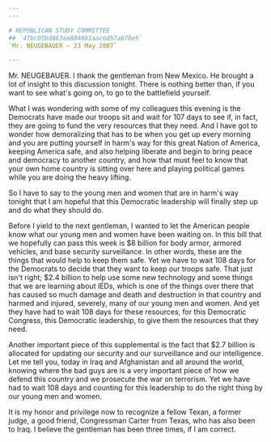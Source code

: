 ```yaml
---
---

# REPUBLICAN STUDY COMMITTEE
## `47bc05bd863ea604881aac6d57ab78e5`
`Mr. NEUGEBAUER — 23 May 2007`

---
```



Mr. NEUGEBAUER. I thank the gentleman from New Mexico. He brought a 
lot of insight to this discussion tonight. There is nothing better 
than, if you want to see what's going on, to go to the battlefield 
yourself.

What I was wondering with some of my colleagues this evening is the 
Democrats have made our troops sit and wait for 107 days to see if, in 
fact, they are going to fund the very resources that they need. And I 
have got to wonder how demoralizing that has to be when you get up 
every morning and you are putting yourself in harm's way for this great 
Nation of America, keeping America safe, and also helping liberate and 
begin to bring peace and democracy to another country, and how that 
must feel to know that your own home country is sitting over here and 
playing political games while you are doing the heavy lifting.

So I have to say to the young men and women that are in harm's way 
tonight that I am hopeful that this Democratic leadership will finally 
step up and do what they should do.

Before I yield to the next gentleman, I wanted to let the American 
people know what our young men and women have been waiting on. In this 
bill that we hopefully can pass this week is $8 billion for body armor, 
armored vehicles, and base security surveillance. In other words, these 
are the things that would help to keep them safe. Yet we have to wait 
108 days for the Democrats to decide that they want to keep our troops 
safe. That just isn't right; $2.4 billion to help use some new 
technology and some things that we are learning about IEDs, which is 
one of the things over there that has caused so much damage and death 
and destruction in that country and harmed and injured, severely, many 
of our young men and women. And yet they have had to wait 108 days for 
these resources, for this Democratic Congress, this Democratic 
leadership, to give them the resources that they need.

Another important piece of this supplemental is the fact that $2.7 
billion is allocated for updating our security and our surveillance and 
our intelligence. Let me tell you, today in Iraq and Afghanistan and 
all around the world, knowing where the bad guys are is a very 
important piece of how we defend this country and we prosecute the war 
on terrorism. Yet we have had to wait 108 days and counting for this 
leadership to do the right thing by our young men and women.

It is my honor and privilege now to recognize a fellow Texan, a 
former judge, a good friend, Congressman Carter from Texas, who has 
also been to Iraq. I believe the gentleman has been three times, if I 
am correct.